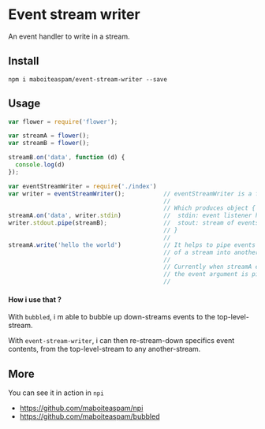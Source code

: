 # Event stream writer

An event handler to write in a stream.

## Install

	npm i maboiteaspam/event-stream-writer --save

## Usage

```js
var flower = require('flower');

var streamA = flower();
var streamB = flower();

streamB.on('data', function (d) {
  console.log(d)
});

var eventStreamWriter = require('./index')
var writer = eventStreamWriter();           // eventStreamWriter is a function.
                                            //
                                            // Which produces object {
streamA.on('data', writer.stdin)            //  stdin: event listener handle
writer.stdout.pipe(streamB);                //  stout: stream of events
                                            // }
                                            //
streamA.write('hello the world')            // It helps to pipe events
                                            // of a stream into another one.
                                            //
                                            // Currently when streamA emits data,
                                            // the event argument is piped to streamB.
                                            //
```

#### How i use that ?

With `bubbled`, i m able to bubble up down-streams events to the top-level-stream.

With `event-stream-writer`, i can then re-stream-down specifics event contents,
from the top-level-stream to any another-stream.

## More

You can see it in action in `npi`

- https://github.com/maboiteaspam/npi
- https://github.com/maboiteaspam/bubbled
